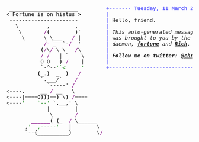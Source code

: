 <pre style="font-family:Menlo,'DejaVu Sans Mono',consolas,'Courier New',monospace"> ______________________         <span style="color: #5f5fff; text-decoration-color: #5f5fff">+------- </span><span style="color: #5f5fff; text-decoration-color: #5f5fff; font-weight: bold">Tuesday, 11 March 2025</span><span style="color: #5f5fff; text-decoration-color: #5f5fff"> -------+</span> <a href="https://www.informatik.uni-leipzig.de/~akiki/">Christopher Akiki</a>                
<span style="font-weight: bold">&lt;</span><span style="color: #000000; text-decoration-color: #000000"> Fortune is on hiatus </span><span style="font-weight: bold">&gt;</span>        <span style="color: #5f5fff; text-decoration-color: #5f5fff">|</span>                                      <span style="color: #5f5fff; text-decoration-color: #5f5fff">|</span> ┣━━ Interests                    
 ----------------------         <span style="color: #5f5fff; text-decoration-color: #5f5fff">|</span> Hello, friend.                       <span style="color: #5f5fff; text-decoration-color: #5f5fff">|</span> ┃   ┣━━ My cat                   
   \         ,        ,         <span style="color: #5f5fff; text-decoration-color: #5f5fff">|</span>                                      <span style="color: #5f5fff; text-decoration-color: #5f5fff">|</span> ┃   ┣━━ Representation Learning  
    \       <span style="color: #800080; text-decoration-color: #800080">/</span><span style="font-weight: bold">(</span>        <span style="font-weight: bold">)</span>`        <span style="color: #5f5fff; text-decoration-color: #5f5fff">|</span> <span style="font-style: italic">This auto-generated message panel </span>   <span style="color: #5f5fff; text-decoration-color: #5f5fff">|</span> ┃   ┣━━ Language Generation      
     \      \ \___   <span style="color: #800080; text-decoration-color: #800080">/</span> |        <span style="color: #5f5fff; text-decoration-color: #5f5fff">|</span> <span style="font-style: italic">was brought to you by the </span><span style="font-weight: bold; font-style: italic"><a href="https://en.wikipedia.org/wiki/Cowsay">cowsay</a></span><span style="font-style: italic"> </span>    <span style="color: #5f5fff; text-decoration-color: #5f5fff">|</span> ┃   ┣━━ Text Mining              
            <span style="color: #800080; text-decoration-color: #800080">/</span><span style="color: #ff00ff; text-decoration-color: #ff00ff">-</span> _  `-<span style="color: #800080; text-decoration-color: #800080">/</span>  &#x27;        <span style="color: #5f5fff; text-decoration-color: #5f5fff">|</span> <span style="font-style: italic">daemon, </span><span style="font-weight: bold; font-style: italic"><a href="https://en.wikipedia.org/wiki/Fortune_(Unix)">fortune</a></span><span style="font-style: italic"> and </span><span style="font-weight: bold; font-style: italic"><a href="https://github.com/willmcgugan/rich">Rich</a></span><span style="font-style: italic">. </span>           <span style="color: #5f5fff; text-decoration-color: #5f5fff">|</span> ┃   ┣━━ Dataset Creation         
           <span style="font-weight: bold">(</span><span style="color: #800080; text-decoration-color: #800080">/</span>\<span style="color: #800080; text-decoration-color: #800080">/</span> \ \   <span style="color: #800080; text-decoration-color: #800080">/</span>\        <span style="color: #5f5fff; text-decoration-color: #5f5fff">|</span>                                      <span style="color: #5f5fff; text-decoration-color: #5f5fff">|</span> ┃   ┗━━ TODO                     
           <span style="color: #800080; text-decoration-color: #800080">/</span> <span style="color: #800080; text-decoration-color: #800080">/</span>   | `    \       <span style="color: #5f5fff; text-decoration-color: #5f5fff">|</span> <span style="font-weight: bold; font-style: italic">Follow me on twitter: </span><span style="font-weight: bold; font-style: italic"><a href="https://twitter.com/christopher">@christopher</a></span>   <span style="color: #5f5fff; text-decoration-color: #5f5fff">|</span> ┣━━ Past Lives                   
           O O   <span style="font-weight: bold">)</span> <span style="color: #800080; text-decoration-color: #800080">/</span>    |       <span style="color: #5f5fff; text-decoration-color: #5f5fff">|</span>                                      <span style="color: #5f5fff; text-decoration-color: #5f5fff">|</span> ┃   ┣━━ Sociocultural antropology
           `-^--<span style="color: #008000; text-decoration-color: #008000">&#x27;`&lt;     &#x27;</span>       <span style="color: #5f5fff; text-decoration-color: #5f5fff">+--------------------------------------+</span> ┃   ┗━━ Network Engineering      
          <span style="font-weight: bold">(</span>_.<span style="font-weight: bold">)</span>  _  <span style="font-weight: bold">)</span>   <span style="color: #800080; text-decoration-color: #800080">/</span>                                                 ┣━━ Current Location             
           `.___/`    <span style="color: #800080; text-decoration-color: #800080">/</span>                                                  ┃   ┗━━ Leipzig, Germany         
             `-----&#x27; <span style="color: #800080; text-decoration-color: #800080">/</span>                                                   ┗━━ Previous Locations           
&lt;----.     __ <span style="color: #800080; text-decoration-color: #800080">/</span> __   \                                                       ┣━━ Durham, England          
&lt;----|====O<span style="font-weight: bold">)))</span>==<span style="font-weight: bold">)</span> \<span style="font-weight: bold">)</span> <span style="color: #800080; text-decoration-color: #800080">/</span>====                                                   ┗━━ Zouk Mikael, Lebanon     
&lt;----<span style="color: #008000; text-decoration-color: #008000">&#x27;    `--&#x27;</span> `.__,&#x27; \                                                                                   
             |        |                                                                                   
              \       <span style="color: #800080; text-decoration-color: #800080">/</span>                                                                                   
        <span style="color: #800080; text-decoration-color: #800080; font-weight: bold">______</span><span style="font-weight: bold">(</span> <span style="font-weight: bold">(</span>_  <span style="color: #800080; text-decoration-color: #800080">/</span> \______                                                                             
      ,<span style="color: #008000; text-decoration-color: #008000">&#x27;  ,-----&#x27;</span>   |        \                                                                            
      `--<span style="font-weight: bold">{</span>__________<span style="font-weight: bold">)</span>        \<span style="color: #800080; text-decoration-color: #800080">/</span>                                                                           
                                                                                                          
</pre>
